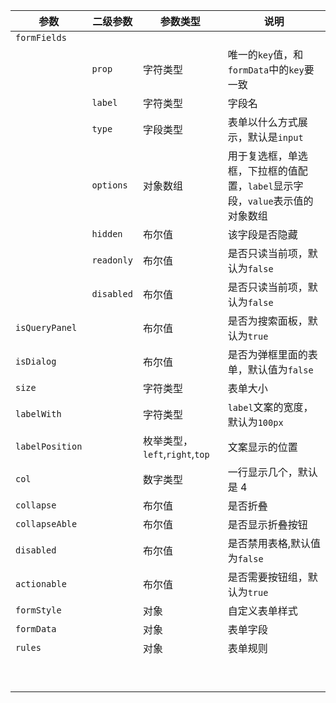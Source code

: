 | 参数 | 二级参数 | 参数类型 | 说明 |
| --- | --- | --- | --- |
| `formFields` |  |  |  |
|  | `prop` | 字符类型 | 唯一的`key`值，和`formData`中的`key`要一致 |
|  | `label` | 字符类型 | 字段名 |
|  | `type` | 字段类型 | 表单以什么方式展示，默认是`input` |
|  | `options` | 对象数组 | 用于复选框，单选框，下拉框的值配置，`label`显示字段，`value`表示值的对象数组 |
|  | `hidden` | 布尔值 | 该字段是否隐藏 |
|  | `readonly` | 布尔值 | 是否只读当前项，默认为`false` |
|  | `disabled` | 布尔值 | 是否只读当前项，默认为`false` |
| `isQueryPanel` |  | 布尔值 | 是否为搜索面板，默认为`true` |
| `isDialog` |  | 布尔值 | 是否为弹框里面的表单，默认值为`false` |
| `size` |  | 字符类型 | 表单大小 |
| `labelWith` |  | 字符类型 | `label`文案的宽度，默认为`100px` |
| `labelPosition` |  | 枚举类型，`left`,`right`,`top` | 文案显示的位置 |
| `col` |  | 数字类型 | 一行显示几个，默认是 4 |
| `collapse` |  | 布尔值 | 是否折叠 |
| `collapseAble` |  | 布尔值 | 是否显示折叠按钮 |
| `disabled` |  | 布尔值 | 是否禁用表格,默认值为`false` |
| `actionable` |  | 布尔值 | 是否需要按钮组，默认为`true` |
| `formStyle` |  | 对象 | 自定义表单样式 |
| `formData` |  | 对象 | 表单字段 |
| `rules` |  | 对象 | 表单规则 |
|  |  |  |  |
|  |  |  |  |
|  |  |  |  |
|  |  |  |  |
|  |  |  |  |
|  |  |  |  |
|  |  |  |  |
|  |  |  |  |
|  |  |  |  |
